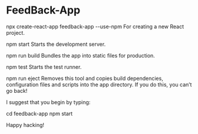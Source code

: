 # FeedBack-App
  npx create-react-app feedback-app --use-npm
    For creating a new React project. 

  npm start
    Starts the development server.

  npm run build
    Bundles the app into static files for production.

  npm test
    Starts the test runner.

  npm run eject
    Removes this tool and copies build dependencies, configuration files
    and scripts into the app directory. If you do this, you can’t go back!

I suggest that you begin by typing:

  cd feedback-app
  npm start

Happy hacking!
